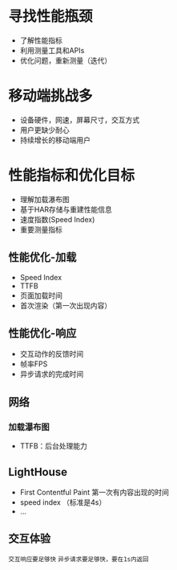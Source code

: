 # 寻找性能瓶颈

- 了解性能指标
- 利用测量工具和APIs
- 优化问题，重新测量（迭代）

# 移动端挑战多

- 设备硬件，网速，屏幕尺寸，交互方式
- 用户更缺少耐心
- 持续增长的移动端用户

# 性能指标和优化目标

- 理解加载瀑布图
- 基于HAR存储与重建性能信息
- 速度指数(Speed Index)
- 重要测量指标

## 性能优化-加载
- Speed Index
- TTFB
- 页面加载时间
- 首次渲染（第一次出现内容）


## 性能优化-响应
- 交互动作的反馈时间
- 帧率FPS
- 异步请求的完成时间

## 网络
### 加载瀑布图
- TTFB：后台处理能力

## LightHouse
- First Contentful Paint 第一次有内容出现的时间
- speed index （标准是4s）
- ...

## 交互体验

`交互响应要足够快`
`异步请求要足够快，要在1s内返回`
